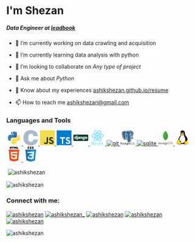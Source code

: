 <!-- 
file: README.md
version: 2.0
genrated_by: https://rahuldkjain.github.io/gh-profile-readme-generator/
edited_by: ashikshezan
date: 5th-Feb-2021
 -->

<h1>I'm Shezan</h1>
<h5>Data Engineer at <a href="https://www.leadbook.com/">leadbook</a></h5>

- 🔭 I’m currently working on data crawling and acquisition

- 🌱 I’m currently learning data analysis with python

- 👯 I’m looking to collaborate on *Any type of project*

- 💬 Ask me about *Python*


- 📄 Know about my experiences [ashikshezan.github.io/resume](https://ashikshezan.github.io/resume)

- 📫 How to reach me ashikshezan@gmail.com



<h3 align="left">Languages and Tools</h3>
<p align="left"> 
<a href="https://www.python.org" target="_blank"> <img src="https://raw.githubusercontent.com/devicons/devicon/master/icons/python/python-original.svg" alt="python" width="40" height="40"/> </a>
<a href="https://www.cprogramming.com/" target="_blank"> <img src="https://raw.githubusercontent.com/devicons/devicon/master/icons/c/c-original.svg" alt="c" width="40" height="40"/> </a> 
<a href="https://developer.mozilla.org/en-US/docs/Web/JavaScript" target="_blank"> <img src="https://raw.githubusercontent.com/devicons/devicon/master/icons/javascript/javascript-original.svg" alt="javascript" width="40" height="40"/> </a> 
<a href="https://www.typescriptlang.org/" target="_blank"> <img src="https://raw.githubusercontent.com/devicons/devicon/master/icons/typescript/typescript-original.svg" alt="typescript" width="40" height="40"/> </a> 
<a href="https://www.djangoproject.com/" target="_blank"> <img src="https://raw.githubusercontent.com/devicons/devicon/master/icons/django/django-original.svg" alt="django" width="40" height="40"/> </a> 
<a href="https://reactjs.org/" target="_blank"> <img src="https://raw.githubusercontent.com/devicons/devicon/master/icons/react/react-original-wordmark.svg" alt="react" width="40" height="40"/> </a> 
<a href="https://git-scm.com/" target="_blank"> <img src="https://www.vectorlogo.zone/logos/git-scm/git-scm-icon.svg" alt="git" width="40" height="40"/> </a> 
<a href="https://www.postgresql.org" target="_blank"> <img src="https://raw.githubusercontent.com/devicons/devicon/master/icons/postgresql/postgresql-original-wordmark.svg" alt="postgresql" width="40" height="40"/> </a> 
<a href="https://www.sqlite.org/" target="_blank"> <img src="https://www.vectorlogo.zone/logos/sqlite/sqlite-icon.svg" alt="sqlite" width="40" height="40"/> </a> 
<a href="https://www.mongodb.com/" target="_blank"> <img src="https://raw.githubusercontent.com/devicons/devicon/master/icons/mongodb/mongodb-original-wordmark.svg" alt="mongodb" width="40" height="40"/> </a> 
<a href="https://www.linux.org/" target="_blank"> <img src="https://raw.githubusercontent.com/devicons/devicon/master/icons/linux/linux-original.svg" alt="linux" width="40" height="40"/> </a> 
<a href="https://www.w3.org/html/" target="_blank"> <img src="https://raw.githubusercontent.com/devicons/devicon/master/icons/html5/html5-original-wordmark.svg" alt="html5" width="40" height="40"/> </a> 
<a href="https://www.w3schools.com/css/" target="_blank"> <img src="https://raw.githubusercontent.com/devicons/devicon/master/icons/css3/css3-original-wordmark.svg" alt="css3" width="40" height="40"/> </a> 
</p>


<p>&nbsp;<img align="center" src="https://github-readme-stats.vercel.app/api?username=ashikshezan&show_icons=true&locale=en" alt="ashikshezan" /></p> 

<p><img align="center" src="https://github-readme-streak-stats.herokuapp.com/?user=ashikshezan&" alt="ashikshezan" /></p> 

<h3 align="left">Connect with me:</h3>
<p align="left">
<a href="https://dev.to/ashikshezan" target="blank"><img align="center" src="https://cdn.jsdelivr.net/npm/simple-icons@3.0.1/icons/dev-dot-to.svg" alt="ashikshezan" height="30" width="40" /></a>
<a href="https://twitter.com/ashikshezan_" target="blank"><img align="center" src="https://cdn.jsdelivr.net/npm/simple-icons@3.0.1/icons/twitter.svg" alt="ashikshezan_" height="30" width="40" /></a>
<a href="https://linkedin.com/in/ashikshezan" target="blank"><img align="center" src="https://cdn.jsdelivr.net/npm/simple-icons@3.0.1/icons/linkedin.svg" alt="ashikshezan" height="30" width="40" /></a>
<a href="https://codesandbox.com/ashikshezan" target="blank"><img align="center" src="https://cdn.jsdelivr.net/npm/simple-icons@3.0.1/icons/codesandbox.svg" alt="ashikshezan" height="30" width="40" /></a>
<a href="https://fb.com/ashikshezan" target="blank"><img align="center" src="https://cdn.jsdelivr.net/npm/simple-icons@3.0.1/icons/facebook.svg" alt="ashikshezan" height="30" width="40" /></a>
</p>

<p align="left"> <img src="https://komarev.com/ghpvc/?username=ashikshezan&label=Profile%20views&color=0e75b6&style=flat" alt="ashikshezan" /> </p>
